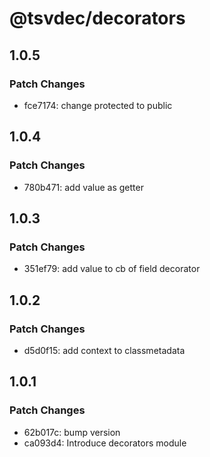# @tsvdec/decorators

## 1.0.5

### Patch Changes

- fce7174: change protected to public

## 1.0.4

### Patch Changes

- 780b471: add value as getter

## 1.0.3

### Patch Changes

- 351ef79: add value to cb of field decorator

## 1.0.2

### Patch Changes

- d5d0f15: add context to classmetadata

## 1.0.1

### Patch Changes

- 62b017c: bump version
- ca093d4: Introduce decorators module
